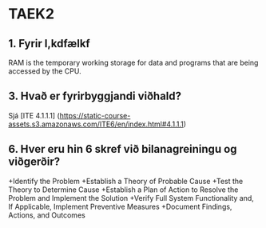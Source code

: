 # TAEK2

## 1. Fyrir     l,kdfælkf

RAM is the temporary working storage for data and programs that are being accessed by the CPU.

## 3.	Hvað er fyrirbyggjandi viðhald?

   Sjá [ITE 4.1.1.1] (https://static-course-assets.s3.amazonaws.com/ITE6/en/index.html#4.1.1.1)

## 6.	Hver eru hin 6 skref við bilanagreiningu og viðgerðir?

+Identify the Problem
+Establish a Theory of Probable Cause
+Test the Theory to Determine Cause
+Establish a Plan of Action to Resolve the Problem and Implement the Solution
+Verify Full System Functionality and, If Applicable, Implement Preventive Measures
+Document Findings, Actions, and Outcomes

